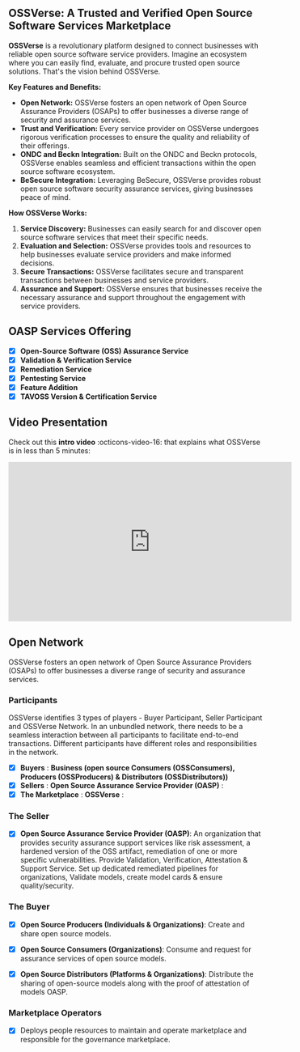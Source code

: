## OSSVerse: A Trusted and Verified Open Source Software Services Marketplace

**OSSVerse** is a revolutionary platform designed to connect businesses with reliable open source software service providers. Imagine an ecosystem where you can easily find, evaluate, and procure trusted open source solutions. That's the vision behind OSSVerse.

**Key Features and Benefits:**

* **Open Network:** OSSVerse fosters an open network of Open Source Assurance Providers (OSAPs) to offer businesses a diverse range of security and assurance services.
* **Trust and Verification:** Every service provider on OSSVerse undergoes rigorous verification processes to ensure the quality and reliability of their offerings.
* **ONDC and Beckn Integration:** Built on the ONDC and Beckn protocols, OSSVerse enables seamless and efficient transactions within the open source software ecosystem.
* **BeSecure Integration:** Leveraging BeSecure, OSSVerse provides robust open source software security assurance services, giving businesses peace of mind.

**How OSSVerse Works:**

1. **Service Discovery:** Businesses can easily search for and discover open source software services that meet their specific needs.
2. **Evaluation and Selection:** OSSVerse provides tools and resources to help businesses evaluate service providers and make informed decisions.
3. **Secure Transactions:** OSSVerse facilitates secure and transparent transactions between businesses and service providers.
4. **Assurance and Support:** OSSVerse ensures that businesses receive the necessary assurance and support throughout the engagement with service providers.

## OASP Services Offering
- [x] **Open-Source Software (OSS) Assurance Service**
- [x] **Validation & Verification Service**
- [x] **Remediation Service**
- [x] **Pentesting Service**
- [x] **Feature Addition**
- [x] **TAVOSS Version & Certification Service**

## Video Presentation
Check out this **intro video** :octicons-video-16: that explains what OSSVerse is in less than 5 minutes:
<iframe width="560" height="315" src="https://www.youtube.com/embed/EJJA6HYF-0I?si=iY551oTZbmJCIbrH%22" title="OSSVerse Intro Video" frameborder="0" allow="accelerometer; autoplay; clipboard-write; encrypted-media; gyroscope; picture-in-picture" allowfullscreen></iframe>

## Open Network
OSSVerse fosters an open network of Open Source Assurance Providers (OSAPs) to offer businesses a diverse range of security and assurance services.

### Participants
OSSVerse identifies 3 types of players - Buyer Participant, Seller Participant and OSSVerse Network. In an unbundled network, there needs to be a seamless interaction between all participants to facilitate end-to-end transactions. Different participants have different roles and responsibilities in the network.

- [x] **Buyers** : **Business (open source Consumers (OSSConsumers), Producers (OSSProducers) & Distributors (OSSDistributors))** 
- [x] **Sellers** : **Open Source Assurance Service Provider (OASP)** : 
- [x] **The Marketplace** : **OSSVerse** : 

### The Seller
- [x] **Open Source Assurance Service Provider (OASP)**: An organization that provides security assurance support services like risk assessment, a hardened version of the OSS artifact, remediation of one or more specific vulnerabilities. Provide Validation, Verification, Attestation & Support Service. Set up dedicated remediated pipelines for organizations, Validate models, create model cards & ensure quality/security.

### The Buyer
- [x] **Open Source Producers (Individuals & Organizations)**: Create and share open source models.

- [x] **Open Source Consumers (Organizations)**: Consume and request for assurance services of open source models.

- [x] **Open Source Distributors (Platforms & Organizations)**: Distribute the sharing of open-source models along with the proof of attestation of models OASP.

### Marketplace Operators
- [x]  Deploys people resources to maintain and operate marketplace and responsible for the governance marketplace.
